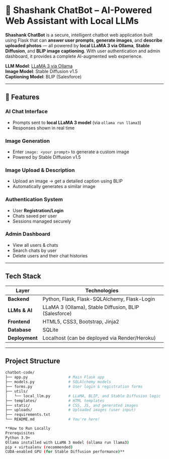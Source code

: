 # 🤖 Shashank ChatBot – AI-Powered Web Assistant with Local LLMs

**Shashank ChatBot** is a secure, intelligent chatbot web application built using Flask that can **answer user prompts**, **generate images**, and **describe uploaded photos** — all powered by **local LLaMA 3 via Ollama**, **Stable Diffusion**, and **BLIP image captioning**. With user authentication and admin dashboard, it provides a complete AI-augmented web experience.
 
**LLM Model**: [LLaMA 3 via Ollama](https://ollama.com/library/llama3)  
**Image Model**: Stable Diffusion v1.5  
**Captioning Model**: BLIP (Salesforce)

---

## 🚀 Features

###  AI Chat Interface
- Prompts sent to **local LLaMA 3 model** (via `ollama run llama3`)
- Responses shown in real time

###  Image Generation
- Enter `image: <your prompt>` to generate a custom image
- Powered by Stable Diffusion v1.5

###  Image Upload & Description
- Upload an image → get a detailed caption using BLIP
- Automatically generates a similar image

###  Authentication System
- User **Registration/Login**
- Chats saved per user
- Sessions managed securely

###  Admin Dashboard
- View all users & chats
- Search chats by user
- Delete users and their chat histories

---

##  Tech Stack

| Layer | Technologies |
|-------|--------------|
| **Backend** | Python, Flask, Flask-SQLAlchemy, Flask-Login |
| **LLMs & AI** | LLaMA 3 (Ollama), Stable Diffusion, BLIP (Salesforce) |
| **Frontend** | HTML5, CSS3, Bootstrap, Jinja2 |
| **Database** | SQLite |
| **Deployment** | Localhost (can be deployed via Render/Heroku) |

---

##  Project Structure

```bash
chatbot-code/
├── app.py                  # Main Flask app
├── models.py               # SQLAlchemy models
├── forms.py                # User login & registration forms
├── utils/
│   └── local_llm.py        # LLaMA, BLIP, and Stable Diffusion logic
├── templates/              # HTML templates
├── static/                 # CSS, JS, and generated images
├── uploads/                # Uploaded images (user input)
├── requirements.txt
└── README.md               # You're here!

**How to Run Locally
Prerequisites
Python 3.9+
Ollama installed with LLaMA 3 model (ollama run llama3)
pip + virtualenv (recommended)
CUDA-enabled GPU (for Stable Diffusion performance)**
